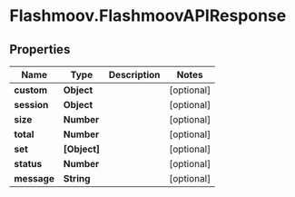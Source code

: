 # Flashmoov.FlashmoovAPIResponse

## Properties
Name | Type | Description | Notes
------------ | ------------- | ------------- | -------------
**custom** | **Object** |  | [optional] 
**session** | **Object** |  | [optional] 
**size** | **Number** |  | [optional] 
**total** | **Number** |  | [optional] 
**set** | **[Object]** |  | [optional] 
**status** | **Number** |  | [optional] 
**message** | **String** |  | [optional] 


